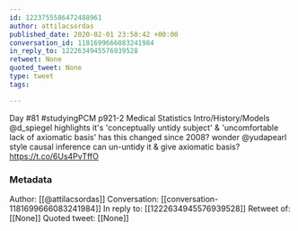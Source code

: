 ```yaml
---
id: 1223755586472488961
author: attilacsordas
published_date: 2020-02-01 23:50:42 +00:00
conversation_id: 1181699666083241984
in_reply_to: 1222634945576939528
retweet: None
quoted_tweet: None
type: tweet
tags:

---
```


Day #81 #studyingPCM p921-2 Medical Statistics Intro/History/Models @d_spiegel highlights it's 'conceptually untidy subject' &amp; 'uncomfortable lack of axiomatic basis' has this changed since 2008? wonder @yudapearl style causal inference can un-untidy it &amp; give axiomatic basis? https://t.co/6Us4PvTffO

### Metadata

Author: [[@attilacsordas]]
Conversation: [[conversation-1181699666083241984]]
In reply to: [[1222634945576939528]]
Retweet of: [[None]]
Quoted tweet: [[None]]
